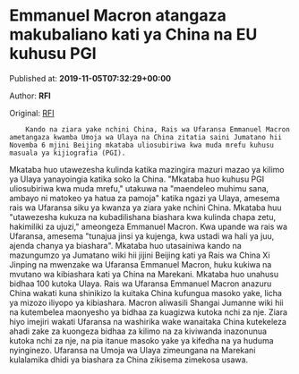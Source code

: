 
# Emmanuel Macron atangaza makubaliano kati ya China na EU kuhusu PGI

Published at: **2019-11-05T07:32:29+00:00**

Author: **RFI**

Original: [RFI](http://sw.rfi.fr/ulaya/20191105-emmanuel-macron-atangaza-makubaliano-kati-ya-china-na-eu-kuhusu-pgi)


        Kando na ziara yake nchini China, Rais wa Ufaransa Emmanuel Macron ametangaza kwamba Umoja wa Ulaya na China zitatia saini Jumatano hii Novemba 6 mjini Beijing mkataba uliosubiriwa kwa muda mrefu kuhusu masuala ya kijiografia (PGI).
      
Mkataba huo utawezesha kulinda katika mazingira mazuri mazao ya kilimo ya Ulaya yanayoingia katika soko la China.
"Mkataba huo kuhusu PGI uliosubiriwa kwa muda mrefu," utakuwa na "maendeleo muhimu sana, ambayo ni matokeo ya hatua za pamoja" katika ngazi ya Ulaya, amesema rais wa Ufaransa siku ya kwanza ya ziara yake nchini China.
Mkataba huu "utawezesha kukuza na kubadilishana biashara kwa kulinda chapa zetu, hakimiliki za ujuzi," ameongeza Emmanuel Macron. Kwa upande wa rais wa Ufaransa, amesema "tunajua jinsi ya kujenga, kwa ustadi wa hali ya juu, ajenda chanya ya biashara".
Mkataba huo utasainiwa kando na mazungumzo ya Jumatano wiki hii jijini Beijing kati ya Rais wa China Xi Jinping na mwenzake wa Ufaransa Emmanuel Macron, huku kukiwa na mvutano wa kibiashara kati ya China na Marekani.
Mkataba huo unahusu bidhaa 100 kutoka Ulaya.
Rais wa Ufaransa Emmanuel Macron anazuru China wakati kuna shinikizo la kuitaka China kufungua masoko yake, licha ya mizozo iliyopo ya kibiashara.
Macron aliwasili Shangai Jumanne wiki hii na kutembelea maonyesho ya bidhaa za kuagizwa kutoka nchi za nje.
Ziara hiyo imejiri wakati Ufaransa na washirika wake wanaitaka China kutekeleza ahadi zake za kuongeza bidhaa za kilimo na za kiviwanda inazonunua kutoka nchi za nje, na pia itanue masoko yake ya kifedha na ya huduma nyinginezo.
Ufaransa na Umoja wa Ulaya zimeungana na Marekani kulalamika dhidi ya biashara za China zikisema zimekosa usawa.
